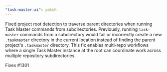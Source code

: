 ```yaml
---
"task-master-ai": patch
---
```


Fixed project root detection to traverse parent directories when running Task Master commands from subdirectories. Previously, running `task-master` commands from a subdirectory would fail or incorrectly create a new `.taskmaster` directory in the current location instead of finding the parent project's `.taskmaster` directory. This fix enables multi-repo workflows where a single Task Master instance at the root can coordinate work across multiple repository subdirectories.

Fixes #1301
